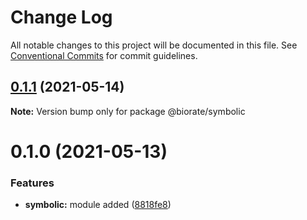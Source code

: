 # Change Log

All notable changes to this project will be documented in this file.
See [Conventional Commits](https://conventionalcommits.org) for commit guidelines.

## [0.1.1](https://github.com/biorate/core/compare/v0.1.0...v0.1.1) (2021-05-14)

**Note:** Version bump only for package @biorate/symbolic





# 0.1.0 (2021-05-13)


### Features

* **symbolic:** module added ([8818fe8](https://github.com/biorate/core/commit/8818fe8d89b66012e34556bede8aecd08d2cf26a))

